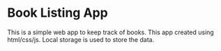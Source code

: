 # Book Listing App

This is a simple web app to keep track of books. This app created using html/css/js. Local storage is used to store the data.
